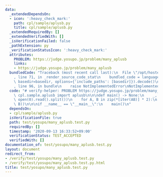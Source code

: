 ```yaml
---
data:
  _extendedDependsOn:
  - icon: ':heavy_check_mark:'
    path: cpl/sample/aplusb.py
    title: cpl/sample/aplusb.py
  _extendedRequiredBy: []
  _extendedVerifiedWith: []
  _isVerificationFailed: false
  _pathExtension: py
  _verificationStatusIcon: ':heavy_check_mark:'
  attributes:
    PROBLEM: https://judge.yosupo.jp/problem/many_aplusb
    links:
    - https://judge.yosupo.jp/problem/many_aplusb
  bundledCode: "Traceback (most recent call last):\n  File \"/opt/hostedtoolcache/Python/3.9.2/x64/lib/python3.9/site-packages/onlinejudge_verify/documentation/build.py\"\
    , line 71, in _render_source_code_stat\n    bundled_code = language.bundle(stat.path,\
    \ basedir=basedir, options={'include_paths': [basedir]}).decode()\n  File \"/opt/hostedtoolcache/Python/3.9.2/x64/lib/python3.9/site-packages/onlinejudge_verify/languages/python.py\"\
    , line 96, in bundle\n    raise NotImplementedError\nNotImplementedError\n"
  code: "# verify-helper: PROBLEM https://judge.yosupo.jp/problem/many_aplusb\nfrom\
    \ cpl.sample.aplusb import aplusb\n\n\ndef main() -> None:\n    _, *AB = map(int,\
    \ open(0).read().split())\n    for A, B in zip(*[iter(AB)] * 2):\n        print(aplusb(A,\
    \ B))\n\n\nif __name__ == \"__main__\":\n    main()\n"
  dependsOn:
  - cpl/sample/aplusb.py
  isVerificationFile: true
  path: test/yosupo/many_aplusb.test.py
  requiredBy: []
  timestamp: '2020-09-13 16:33:52+09:00'
  verificationStatus: TEST_ACCEPTED
  verifiedWith: []
documentation_of: test/yosupo/many_aplusb.test.py
layout: document
redirect_from:
- /verify/test/yosupo/many_aplusb.test.py
- /verify/test/yosupo/many_aplusb.test.py.html
title: test/yosupo/many_aplusb.test.py
---
```

